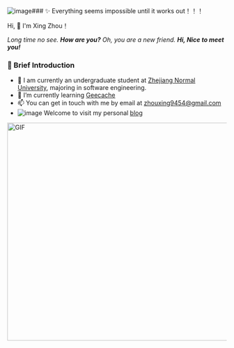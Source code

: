 ![image](https://github.com/zhouxing9454/zhouxing9454/assets/76584599/e560d5ad-ae55-4002-baae-0c89c4d3b42e)### ✨ Everything seems impossible until it works out！！！

<p>Hi, 👋  I'm Xing Zhou！

<em>Long time no see. <b>How are you?</b> Oh, you are a new friend. <b>Hi, Nice to meet you!</b> </em>

### 🤡 Brief Introduction

- 🏫 I am currently an undergraduate student at [Zhejiang Normal University](https://www.zjnu.edu.cn/), majoring in software engineering.
- 🌱 I’m currently learning [Geecache](https://github.com/zhouxing9454/Geecache)
- 📫 You can get in touch with me by email at [zhouxing9454@gmail.com](mailto:zhouxing9454@gmail.com)
- ![image](https://github.com/zhouxing9454/zhouxing9454/assets/76584599/177dd6f3-1bed-4757-b4d5-0db633477fc7)  Welcome to visit my personal [blog](https://www.youandgentleness.cn/)

<img align="right" alt="GIF" src="https://raw.githubusercontent.com/abhisheknaiidu/abhisheknaiidu/master/code.gif" width="850" height="500" title="Error!">
